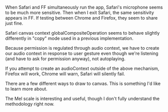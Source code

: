 When Safari and FF simultaneously run the app, Safari's microphone seems to be much more sensitive. Then when I exit Safari, the same sensitivity appears in FF. If testing between Chrome and Firefox, they seem to share just fine.

Safari canvas context globalCompositeOperation seems to behave slightly differently in "copy" mode used in a previous implementation.

Because permission is regulated through audio context, we have to create our audio context in response to user gesture even though we're listening (and have to ask for permission anyway), not autoplaying.

If you attempt to create an audioContext outside of the above mechanism, Firefox will work, Chrome will warn, Safari will silently fail.

There are a few different ways to draw to canvas. This is something I'd like to learn more about.

The Mel scale is interesting and useful, though I don't fully understand the methodology right now.